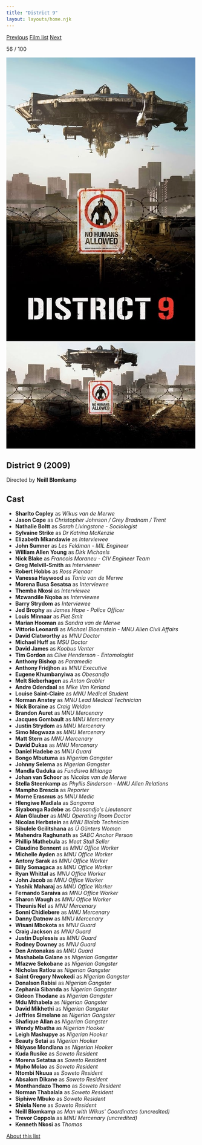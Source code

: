 ```yaml
---
title: "District 9"
layout: layouts/home.njk
---
```


<nav class="films">
  <a class="prev" href="../happygolucky">Previous</a>
  <a href="../">Film list</a>
  <a class="next" href="../fantastic-mr-fox">Next</a>
</nav>

<p>56 / 100</p>

<article class="film">
  <img class="poster" src="../films/posters/district-9.jpg" alt="">
  <img class="backdrop" src="../films/backdrops/district-9.jpg" alt="">

  <h1>District 9 (2009)</h1>

  <p class="director">
    Directed by <strong>Neill Blomkamp</strong>
  </p>


  <h2>
    Cast
  </h2>
  <ul>
    <li><strong>Sharlto Copley</strong> as <em>Wikus van de Merwe</em></li>
<li><strong>Jason Cope</strong> as <em>Christopher Johnson / Grey Bradnam / Trent</em></li>
<li><strong>Nathalie Boltt</strong> as <em>Sarah Livingstone - Sociologist</em></li>
<li><strong>Sylvaine Strike</strong> as <em>Dr Katrina McKenzie</em></li>
<li><strong>Elizabeth Mkandawie</strong> as <em>Interviewee</em></li>
<li><strong>John Sumner</strong> as <em>Les Feldman - MIL Engineer</em></li>
<li><strong>William Allen Young</strong> as <em>Dirk Michaels</em></li>
<li><strong>Nick Blake</strong> as <em>Francois Moraneu - CIV Engineer Team</em></li>
<li><strong>Greg Melvill-Smith</strong> as <em>Interviewer</em></li>
<li><strong>Robert Hobbs</strong> as <em>Ross Pienaar</em></li>
<li><strong>Vanessa Haywood</strong> as <em>Tania van de Merwe</em></li>
<li><strong>Morena Busa Sesatsa</strong> as <em>Interviewee</em></li>
<li><strong>Themba Nkosi</strong> as <em>Interviewee</em></li>
<li><strong>Mzwandile Nqoba</strong> as <em>Interviewee</em></li>
<li><strong>Barry Strydom</strong> as <em>Interviewee</em></li>
<li><strong>Jed Brophy</strong> as <em>James Hope - Police Officer</em></li>
<li><strong>Louis Minnaar</strong> as <em>Piet Smit</em></li>
<li><strong>Marian Hooman</strong> as <em>Sandra van de Merwe</em></li>
<li><strong>Vittorio Leonardi</strong> as <em>Michael Bloemstein - MNU Alien Civil Affairs</em></li>
<li><strong>David Clatworthy</strong> as <em>MNU Doctor</em></li>
<li><strong>Michael Huff</strong> as <em>MSU Doctor</em></li>
<li><strong>David James</strong> as <em>Koobus Venter</em></li>
<li><strong>Tim Gordon</strong> as <em>Clive Henderson - Entomologist</em></li>
<li><strong>Anthony Bishop</strong> as <em>Paramedic</em></li>
<li><strong>Anthony Fridjhon</strong> as <em>MNU Executive</em></li>
<li><strong>Eugene Khumbanyiwa</strong> as <em>Obesandjo</em></li>
<li><strong>Melt Sieberhagen</strong> as <em>Anton Grobler</em></li>
<li><strong>Andre Odendaal</strong> as <em>Mike Van Kerland</em></li>
<li><strong>Louise Saint-Claire</strong> as <em>MNU Medical Student</em></li>
<li><strong>Norman Anstey</strong> as <em>MNU Lead Medical Technician</em></li>
<li><strong>Nick Boraine</strong> as <em>Craig Weldon</em></li>
<li><strong>Brandon Auret</strong> as <em>MNU Mercenary</em></li>
<li><strong>Jacques Gombault</strong> as <em>MNU Mercenary</em></li>
<li><strong>Justin Strydom</strong> as <em>MNU Mercenary</em></li>
<li><strong>Simo Mogwaza</strong> as <em>MNU Mercenary</em></li>
<li><strong>Matt Stern</strong> as <em>MNU Mercenary</em></li>
<li><strong>David Dukas</strong> as <em>MNU Mercenary</em></li>
<li><strong>Daniel Hadebe</strong> as <em>MNU Guard</em></li>
<li><strong>Bongo Mbutuma</strong> as <em>Nigerian Gangster</em></li>
<li><strong>Johnny Selema</strong> as <em>Nigerian Gangster</em></li>
<li><strong>Mandla Gaduka</strong> as <em>Fundiswa Mhlanga</em></li>
<li><strong>Johan van Schoor</strong> as <em>Nicolas van de Merwe</em></li>
<li><strong>Stella Steenkamp</strong> as <em>Phyllis Sinderson - MNU Alien Relations</em></li>
<li><strong>Mampho Brescia</strong> as <em>Reporter</em></li>
<li><strong>Morne Erasmus</strong> as <em>MNU Medic</em></li>
<li><strong>Hlengiwe Madlala</strong> as <em>Sangoma</em></li>
<li><strong>Siyabonga Radebe</strong> as <em>Obesandjo's Lieutenant</em></li>
<li><strong>Alan Glauber</strong> as <em>MNU Operating Room Doctor</em></li>
<li><strong>Nicolas Herbstein</strong> as <em>MNU Biolab Technician</em></li>
<li><strong>Sibulele Gcilitshana</strong> as <em>Ü Günters Woman</em></li>
<li><strong>Mahendra Raghunath</strong> as <em>SABC Anchor Person</em></li>
<li><strong>Phillip Mathebula</strong> as <em>Meat Stall Seller</em></li>
<li><strong>Claudine Bennent</strong> as <em>MNU Office Worker</em></li>
<li><strong>Michelle Ayden</strong> as <em>MNU Office Worker</em></li>
<li><strong>Antony Sarak</strong> as <em>MNU Office Worker</em></li>
<li><strong>Billy Somagaca</strong> as <em>MNU Office Worker</em></li>
<li><strong>Ryan Whittal</strong> as <em>MNU Office Worker</em></li>
<li><strong>John Jacob</strong> as <em>MNU Office Worker</em></li>
<li><strong>Yashik Maharaj</strong> as <em>MNU Office Worker</em></li>
<li><strong>Fernando Saraiva</strong> as <em>MNU Office Worker</em></li>
<li><strong>Sharon Waugh</strong> as <em>MNU Office Worker</em></li>
<li><strong>Theunis Nel</strong> as <em>MNU Mercenary</em></li>
<li><strong>Sonni Chidiebere</strong> as <em>MNU Mercenary</em></li>
<li><strong>Danny Datnow</strong> as <em>MNU Mercenary</em></li>
<li><strong>Wisani Mbokota</strong> as <em>MNU Guard</em></li>
<li><strong>Craig Jackson</strong> as <em>MNU Guard</em></li>
<li><strong>Justin Duplessis</strong> as <em>MNU Guard</em></li>
<li><strong>Rodney Downey</strong> as <em>MNU Guard</em></li>
<li><strong>Den Antonakas</strong> as <em>MNU Guard</em></li>
<li><strong>Mashabela Galane</strong> as <em>Nigerian Gangster</em></li>
<li><strong>Mfazwe Sekobane</strong> as <em>Nigerian Gangster</em></li>
<li><strong>Nicholas Ratlou</strong> as <em>Nigerian Gangster</em></li>
<li><strong>Saint Gregory Nwokedi</strong> as <em>Nigerian Gangster</em></li>
<li><strong>Donalson Rabisi</strong> as <em>Nigerian Gangster</em></li>
<li><strong>Zephania Sibanda</strong> as <em>Nigerian Gangster</em></li>
<li><strong>Gideon Thodane</strong> as <em>Nigerian Gangster</em></li>
<li><strong>Mdu Mthabela</strong> as <em>Nigerian Gangster</em></li>
<li><strong>David Mikhethi</strong> as <em>Nigerian Gangster</em></li>
<li><strong>Jeffries Simelane</strong> as <em>Nigerian Gangster</em></li>
<li><strong>Shafique Allan</strong> as <em>Nigerian Gangster</em></li>
<li><strong>Wendy Mbatha</strong> as <em>Nigerian Hooker</em></li>
<li><strong>Leigh Mashupye</strong> as <em>Nigerian Hooker</em></li>
<li><strong>Beauty Setai</strong> as <em>Nigerian Hooker</em></li>
<li><strong>Nkiyase Mondlana</strong> as <em>Nigerian Hooker</em></li>
<li><strong>Kuda Rusike</strong> as <em>Soweto Resident</em></li>
<li><strong>Morena Setatsa</strong> as <em>Soweto Resident</em></li>
<li><strong>Mpho Molao</strong> as <em>Soweto Resident</em></li>
<li><strong>Ntombi Nkuua</strong> as <em>Soweto Resident</em></li>
<li><strong>Absalom Dikane</strong> as <em>Soweto Resident</em></li>
<li><strong>Monthandazo Thomo</strong> as <em>Soweto Resident</em></li>
<li><strong>Norman Thabalala</strong> as <em>Soweto Resident</em></li>
<li><strong>Siphiwe Mbuko</strong> as <em>Soweto Resident</em></li>
<li><strong>Shiela Nene</strong> as <em>Soweto Resident</em></li>
<li><strong>Neill Blomkamp</strong> as <em>Man with Wikus' Coordinates (uncredited)</em></li>
<li><strong>Trevor Coppola</strong> as <em>MNU Mercenary (uncredited)</em></li>
<li><strong>Kenneth Nkosi</strong> as <em>Thomas</em></li>
  </ul>
</article>
<footer>
  <a href="../about">About this list</a>
</footer>
